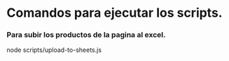 # Comandos para ejecutar los scripts.
 
### Para subir los productos de la pagina al excel.
node scripts/upload-to-sheets.js